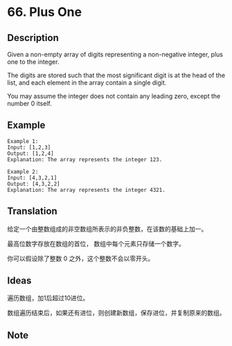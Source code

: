 # 66. Plus One
## Description
Given a non-empty array of digits representing a non-negative integer, plus one to the integer.

The digits are stored such that the most significant digit is at the head of the list, and each element in the array contain a single digit.

You may assume the integer does not contain any leading zero, except the number 0 itself.

## Example
```
Example 1:
Input: [1,2,3]
Output: [1,2,4]
Explanation: The array represents the integer 123.

Example 2:
Input: [4,3,2,1]
Output: [4,3,2,2]
Explanation: The array represents the integer 4321.
```

## Translation
给定一个由整数组成的非空数组所表示的非负整数，在该数的基础上加一。

最高位数字存放在数组的首位， 数组中每个元素只存储一个数字。

你可以假设除了整数 0 之外，这个整数不会以零开头。

## Ideas
遍历数组，加1后超过10进位。

数组遍历结束后，如果还有进位，则创建新数组，保存进位，并复制原来的数组。

## Note
